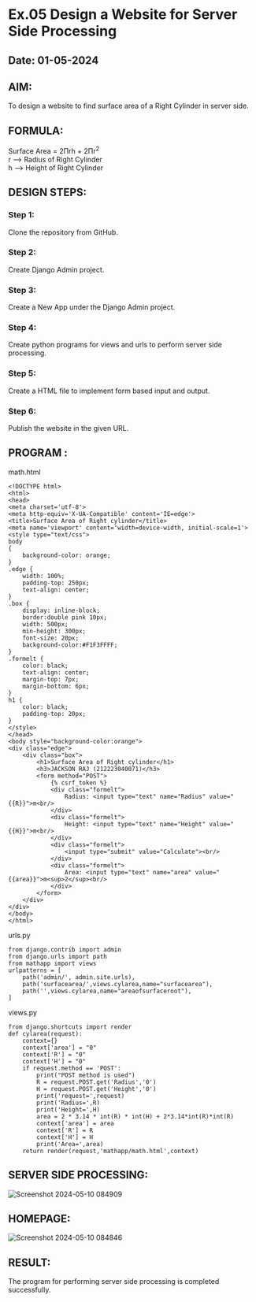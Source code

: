 # Ex.05 Design a Website for Server Side Processing
## Date: 01-05-2024

## AIM:
To design a website to find surface area of a Right Cylinder in server side.

## FORMULA:
Surface Area = 2Πrh + 2Πr<sup>2</sup>
<br>r --> Radius of Right Cylinder
<br>h --> Height of Right Cylinder

## DESIGN STEPS:

### Step 1:
Clone the repository from GitHub.

### Step 2:
Create Django Admin project.

### Step 3:
Create a New App under the Django Admin project.

### Step 4:
Create python programs for views and urls to perform server side processing.

### Step 5:
Create a HTML file to implement form based input and output.

### Step 6:
Publish the website in the given URL.

## PROGRAM :

math.html
```
<!DOCTYPE html>
<html>
<head>
<meta charset='utf-8'>
<meta http-equiv='X-UA-Compatible' content='IE=edge'>
<title>Surface Area of Right cylinder</title>
<meta name='viewport' content='width=device-width, initial-scale=1'>
<style type="text/css">
body
{
    background-color: orange;
}
.edge {
    width: 100%;
    padding-top: 250px;
    text-align: center;
}
.box {
    display: inline-block;
    border:double pink 10px;
    width: 500px;
    min-height: 300px;
    font-size: 20px;
    background-color:#F1F3FFFF;
}
.formelt {
    color: black;
    text-align: center;
    margin-top: 7px;
    margin-bottom: 6px;
}
h1 {
    color: black;
    padding-top: 20px;
}
</style>
</head>
<body style="background-color:orange">
<div class="edge">
    <div class="box">
        <h1>Surface Area of Right cylinder</h1>
        <h3>JACKSON RAJ (212223040071)</h3>
        <form method="POST">
            {% csrf_token %}
            <div class="formelt">
                Radius: <input type="text" name="Radius" value="{{R}}">m<br/>
            </div>
            <div class="formelt">
                Height: <input type="text" name="Height" value="{{H}}">m<br/>
            </div>
            <div class="formelt">
                <input type="submit" value="Calculate"><br/>
            </div>
            <div class="formelt">
                Area: <input type="text" name="area" value="{{area}}">m<sup>2</sup><br/>
            </div>
        </form>
    </div>
</div>
</body>
</html>
```

urls.py
```
from django.contrib import admin
from django.urls import path
from mathapp import views
urlpatterns = [
    path('admin/', admin.site.urls),
    path('surfacearea/',views.cylarea,name="surfacearea"),
    path('',views.cylarea,name="areaofsurfaceroot"),
]

```

views.py
```
from django.shortcuts import render
def cylarea(request):
    context={}
    context['area'] = "0"
    context['R'] = "0"
    context['H'] = "0"
    if request.method == 'POST':
        print("POST method is used")
        R = request.POST.get('Radius','0')
        H = request.POST.get('Height','0')
        print('request=',request)
        print('Radius=',R)
        print('Height=',H)
        area = 2 * 3.14 * int(R) * int(H) + 2*3.14*int(R)*int(R)
        context['area'] = area
        context['R'] = R
        context['H'] = H
        print('Area=',area)
    return render(request,'mathapp/math.html',context)
```
## SERVER SIDE PROCESSING:

![Screenshot 2024-05-10 084909](https://github.com/Drcatassistant/MathServer/assets/144364462/d8c5dac0-dc02-491b-b290-368b72d4fb70)

## HOMEPAGE:
![Screenshot 2024-05-10 084846](https://github.com/Drcatassistant/MathServer/assets/144364462/5eb1fa13-f8f3-4d9e-be4d-682f0ad7b936)


## RESULT:
The program for performing server side processing is completed successfully.
